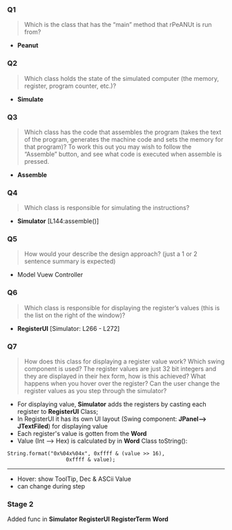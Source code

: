 ### Q1
> Which is the class that has the “main” method that rPeANUt is run from?
- **Peanut**

### Q2
> Which class holds the state of the simulated computer (the memory, register, program counter, etc.)?
- **Simulate**

### Q3
> Which class has the code that assembles the program (takes the text of the program, generates the machine code and sets the memory for that program)? To work this out you may wish to follow the “Assemble” button, and see what code is executed when assemble is pressed.
- **Assemble**

### Q4
> Which class is responsible for simulating the instructions?
- **Simulator** [L144:assemble()]

### Q5
> How would your describe the design approach? (just a 1 or 2 sentence summary is expected)
- Model Vuew Controller

### Q6
> Which class is responsible for displaying the register’s values (this is the list on the right of the window)?
- **RegisterUI** [Simulator: L266 - L272]

### Q7
> How does this class for displaying a register value work? Which swing component is used? The register values are just 32 bit integers and they are displayed in their hex form, how is this achieved? What happens when you hover over the register? Can the user change the register values as you step through the simulator?
- For displaying value, **Simulator** adds the registers by casting each register to **RegisterUI** Class;
- In RegisterUI it has its own UI layout (Swing component: **JPanel--> JTextFiled**) for displaying value
- Each register's value is gotten from the **Word**
- Value (Int --> Hex) is calculated by in **Word** Class toString():
 ```
 String.format("0x%04x%04x", 0xffff & (value >> 16),
 					0xffff & value);
 ```
----

- Hover: show ToolTip, Dec & ASCii Value
- can change during step

### Stage 2
Added func in **Simulator**
**RegisterUI**
**RegisterTerm**
**Word**
